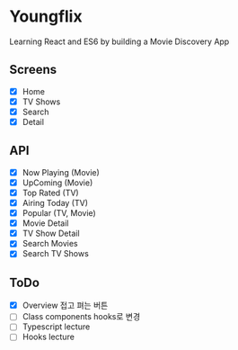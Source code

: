 # Youngflix

Learning React and ES6 by building a Movie Discovery App

## Screens

- [x] Home
- [x] TV Shows
- [x] Search
- [x] Detail

## API

- [x] Now Playing (Movie)
- [x] UpComing (Movie)
- [x] Top Rated (TV)
- [x] Airing Today (TV)
- [x] Popular (TV, Movie)
- [x] Movie Detail
- [x] TV Show Detail
- [x] Search Movies
- [x] Search TV Shows

## ToDo

- [x] Overview 접고 펴는 버튼
- [ ] Class components hooks로 변경
- [ ] Typescript lecture
- [ ] Hooks lecture
